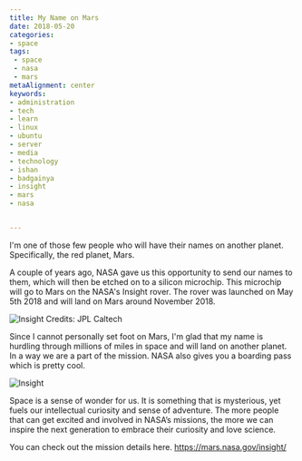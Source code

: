 ```yaml
---
title: My Name on Mars
date: 2018-05-20
categories:
- space
tags:
 - space
 - nasa
 - mars
metaAlignment: center
keywords:
- administration
- tech
- learn
- linux
- ubuntu
- server
- media
- technology
- ishan
- badgainya
- insight
- mars
- nasa


---
```


I'm one of those few people who will have their names on another planet. Specifically, the red planet, Mars. 
<!--more-->

A couple of years ago, NASA gave us this opportunity to send our names to them, which will then be etched on to a silicon microchip. This microchip will go to Mars on the NASA's Insight rover. The rover was launched on May 5th 2018 and will land on Mars around November 2018. 

![Insight](/images/mars/insight.jpg)
Credits: JPL Caltech

Since I cannot personally set foot on Mars, I'm glad that my name is hurdling through millions of miles in space and will land on another planet. In a way we are a part of the mission. NASA also gives you a boarding pass which is pretty cool. 

![Insight](/images/mars/insightpass.png)

Space is a sense of wonder for us. It is something that is mysterious, yet fuels our intellectual curiosity and sense of adventure. The more people that can get excited and involved in NASA’s missions, the more we can inspire the next generation to embrace their curiosity and love science.

You can check out the mission details here. 
https://mars.nasa.gov/insight/